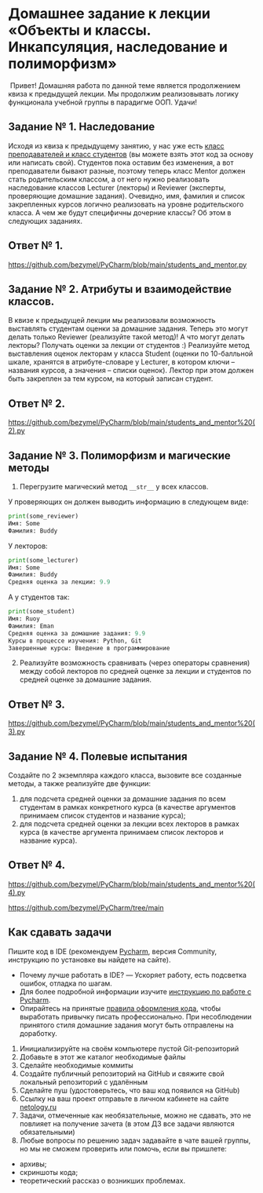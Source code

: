 # Домашнее задание к лекции «Объекты и классы. Инкапсуляция, наследование и полиморфизм»
​
Привет! Домашняя работа по данной теме является продолжением квиза к предыдущей лекции. Мы продолжим реализовывать логику функционала учебной группы в парадигме ООП.
Удачи!

## Задание № 1. Наследование
Исходя из квиза к предыдущему занятию, у нас уже есть [класс преподавателей и класс студентов](https://github.com/netology-code/py-homeworks-basic/blob/new_oop/6.classes/students_and_mentor.py) (вы можете взять этот код за основу или написать свой). Студентов пока оставим без изменения, а вот преподаватели бывают разные, поэтому теперь класс Mentor должен стать родительским классом, а от него нужно реализовать наследование классов Lecturer (лекторы) и Reviewer (эксперты, проверяющие домашние задания). Очевидно, имя, фамилия и список закрепленных курсов логично реализовать на уровне родительского класса. А чем же будут специфичны дочерние классы? Об этом в следующих заданиях.

## Ответ № 1.

https://github.com/bezymel/PyCharm/blob/main/students_and_mentor.py

## Задание № 2. Атрибуты и взаимодействие классов.
В квизе к предыдущей лекции мы реализовали возможность выставлять студентам оценки за домашние задания. Теперь это могут делать только Reviewer (реализуйте такой метод)! А что могут делать лекторы? Получать оценки за лекции от студентов :) Реализуйте метод выставления оценок лекторам у класса Student (оценки по 10-балльной шкале, хранятся в атрибуте-словаре у Lecturer, в котором ключи – названия курсов, а значения – списки оценок). Лектор при этом должен быть закреплен за тем курсом, на который записан студент. 

## Ответ № 2.

https://github.com/bezymel/PyCharm/blob/main/students_and_mentor%20(2).py

## Задание № 3. Полиморфизм и магические методы
1. Перегрузите магический метод ```__str__``` у всех классов. 

У проверяющих он должен выводить информацию в следующем виде:
```python
print(some_reviewer)
Имя: Some
Фамилия: Buddy
```

У лекторов:
```python
print(some_lecturer)
Имя: Some
Фамилия: Buddy
Средняя оценка за лекции: 9.9
```

А у студентов так:
```python
print(some_student)
Имя: Ruoy
Фамилия: Eman
Средняя оценка за домашние задания: 9.9
Курсы в процессе изучения: Python, Git
Завершенные курсы: Введение в программирование
```

2. Реализуйте возможность сравнивать (через операторы сравнения) между собой лекторов по средней оценке за лекции и студентов по средней оценке за домашние задания.

## Ответ № 3.

https://github.com/bezymel/PyCharm/blob/main/students_and_mentor%20(3).py

## Задание № 4. Полевые испытания
Создайте по 2 экземпляра каждого класса, вызовите все созданные методы, а также реализуйте две функции:
1. для подсчета средней оценки за домашние задания по всем студентам в рамках конкретного курса (в качестве аргументов принимаем список студентов и название курса);
2. для подсчета средней оценки за лекции всех лекторов в рамках курса (в качестве аргумента принимаем список лекторов и название курса).

## Ответ № 4.

https://github.com/bezymel/PyCharm/blob/main/students_and_mentor%20(4).py

https://github.com/bezymel/PyCharm/tree/main

## Как сдавать задачи
Пишите код в IDE (рекомендуем [Pycharm](https://www.jetbrains.com/ru-ru/pycharm/download/#section=windows), версия Community, инструкцию по установке вы найдете на сайте).  
- Почему лучше работать в IDE? — Ускоряет работу, есть подсветка ошибок, отладка по шагам.  
- Для более подробной информации изучите [инструкцию по работе с Pycharm](https://github.com/netology-code/guides/blob/master/python/Pycharm.md).  
- Опирайтесь на принятые [правила оформления кода](https://github.com/netology-code/codestyle/tree/master/python), чтобы выработать привычку писать профессионально. При несоблюдении принятого стиля домашние задания могут быть отправлены на доработку. 

1. Инициализируйте на своём компьютере пустой Git-репозиторий
2. Добавьте в этот же каталог необходимые файлы
3. Сделайте необходимые коммиты
4. Создайте публичный репозиторий на GitHub и свяжите свой локальный репозиторий с удалённым
5. Сделайте пуш (удостоверьтесь, что ваш код появился на GitHub)
6. Ссылку на ваш проект отправьте в личном кабинете на сайте [netology.ru](http://netology.ru/)
7. Задачи, отмеченные как необязательные, можно не сдавать, это не повлияет на получение зачета (в этом ДЗ все задачи являются обязательными)
8. Любые вопросы по решению задач задавайте в чате вашей группы, но мы не сможем проверить или помочь, если вы пришлете:
* архивы;
* скриншоты кода;
* теоретический рассказ о возникших проблемах.
